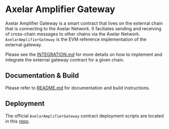 # Axelar Amplifier Gateway

Axelar Amplifier Gateway is a smart contract that lives on the external chain that is connecting to the Axelar Network. It faciliates sending and receiving of cross-chain messages to other chains via the Axelar Network. `AxelarAmplifierGateway` is the EVM reference implementation of the external gateway.

Please see the [INTEGRATION.md](INTEGRATION.md) for more details on how to implement and integrate the external gateway contract for a given chain.

## Documentation & Build

Please refer to [README.md](https://github.com/axelarnetwork/axelar-gmp-sdk-solidity/blob/main/README.md) for documentation and build instructions.

## Deployment

The official `AxelarAmplifierGateway` contract deployment scripts are located in this [repo](https://github.com/axelarnetwork/axelar-contract-deployments/tree/main/evm#evm-deployment-scripts).
